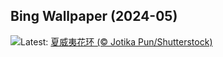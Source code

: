 ## Bing Wallpaper (2024-05)
![](https://www.bing.com/th?id=OHR.HawaiianLei_ZH-CN7857272499_UHD.jpg&w=1000)Latest: [夏威夷花环 (© Jotika Pun/Shutterstock)](https://www.bing.com/th?id=OHR.HawaiianLei_ZH-CN7857272499_UHD.jpg)